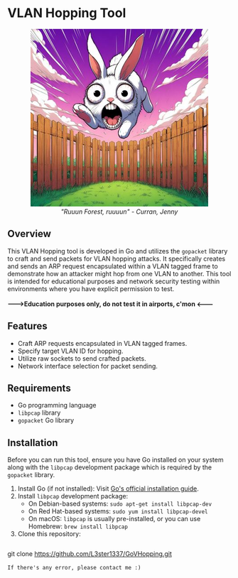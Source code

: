 # VLAN Hopping Tool
<p align="center">
  <img src="bunnyy.jpeg">
  <br>
  <i>"Ruuun Forest, ruuuun" - Curran, Jenny</i>
</p>


## Overview

This VLAN Hopping tool is developed in Go and utilizes the `gopacket` library to craft and send packets for VLAN hopping attacks. It specifically creates and sends an ARP request encapsulated within a VLAN tagged frame to demonstrate how an attacker might hop from one VLAN to another. This tool is intended for educational purposes and network security testing within environments where you have explicit permission to test.
<br>
<br>
<b>--->Education purposes only, do not test it in airports, c'mon <--- </b>
## Features

- Craft ARP requests encapsulated in VLAN tagged frames.
- Specify target VLAN ID for hopping.
- Utilize raw sockets to send crafted packets.
- Network interface selection for packet sending.

## Requirements

- Go programming language
- `libpcap` library
- `gopacket` Go library

## Installation

Before you can run this tool, ensure you have Go installed on your system along with the `libpcap` development package which is required by the `gopacket` library.

1. Install Go (if not installed): Visit [Go's official installation guide](https://golang.org/doc/install).
2. Install `libpcap` development package:
   - On Debian-based systems: `sudo apt-get install libpcap-dev`
   - On Red Hat-based systems: `sudo yum install libpcap-devel`
   - On macOS: `libpcap` is usually pre-installed, or you can use Homebrew: `brew install libpcap`
3. Clone this repository:
   ```
  git clone https://github.com/L3ster1337/GoVHopping.git
   ```
If there's any error, please contact me :)
